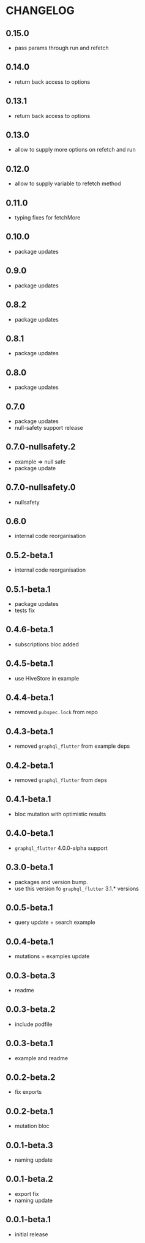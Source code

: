 # CHANGELOG

## 0.15.0

- pass params through run and refetch

## 0.14.0

- return back access to options

## 0.13.1

- return back access to options

## 0.13.0

- allow to supply more options on refetch and run

## 0.12.0

- allow to supply variable to refetch method

## 0.11.0

- typing fixes for fetchMore

## 0.10.0

- package updates

## 0.9.0

- package updates

## 0.8.2

- package updates

## 0.8.1

- package updates

## 0.8.0

- package updates

## 0.7.0

- package updates
- null-safety support release

## 0.7.0-nullsafety.2

- example => null safe
- package update

## 0.7.0-nullsafety.0

- nullsafety

## 0.6.0

- internal code reorganisation

## 0.5.2-beta.1

- internal code reorganisation

## 0.5.1-beta.1

- package updates
- tests fix

## 0.4.6-beta.1

- subscriptions bloc added

## 0.4.5-beta.1

- use HiveStore in example

## 0.4.4-beta.1

- removed `pubspec.lock` from repo

## 0.4.3-beta.1

- removed `graphql_flutter` from example deps

## 0.4.2-beta.1

- removed `graphql_flutter` from deps

## 0.4.1-beta.1

- bloc mutation with optimistic results

## 0.4.0-beta.1

- `graphql_flutter` 4.0.0-alpha support

## 0.3.0-beta.1

- packages and version bump.
- use this version fo `graphql_flutter` 3.1.* versions

## 0.0.5-beta.1

- query update + search example

## 0.0.4-beta.1

- mutations + examples update

## 0.0.3-beta.3

- readme

## 0.0.3-beta.2

- include podfile

## 0.0.3-beta.1

- example and readme

## 0.0.2-beta.2

- fix exports

## 0.0.2-beta.1

- mutation bloc

## 0.0.1-beta.3

- naming update

## 0.0.1-beta.2

- export fix
- naming update

## 0.0.1-beta.1

- initial release